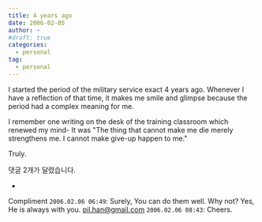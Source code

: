 ```yaml
---
title: 4 years ago
date: 2006-02-05
author: ~
#draft: true
categories:
  - personal
tag:
  - personal
---
```




I started the period of the military service exact 4 years ago.
Whenever I have a reflection of that time,
it makes me smile and glimpse because the period had a complex meaning for me.

I remember one writing on the desk of the training classroom which renewed my mind-
It was
"The thing that cannot make me die merely strengthens me.
I cannot make give-up happen to me."

Truly.


 댓글  2개가 달렸습니다.

- 
Compliment `2006.02.06 06:49`: 
Surely, You can do them well. Why not? Yes, He is always with you.
pil.han@gmail.com `2006.02.06 08:43`: 
Cheers.




